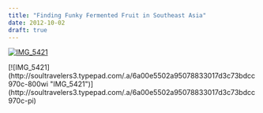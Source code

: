 ```yaml
---
title: "Finding Funky Fermented Fruit in Southeast Asia"
date: 2012-10-02
draft: true
---
```


  
[![IMG_5421](https://soultravelers3.typepad.com/.a/6a00e5502a95078833017d3c73bd31970c-200wi "IMG_5421")](http://soultravelers3.typepad.com/.a/6a00e5502a95078833017d3c73bd31970c-pi)  
  
  
  
  
  
  
  
  

<!--more--> [![IMG_5421](http://soultravelers3.typepad.com/.a/6a00e5502a95078833017d3c73bdcc970c-800wi "IMG_5421")](http://soultravelers3.typepad.com/.a/6a00e5502a95078833017d3c73bdcc970c-pi)
